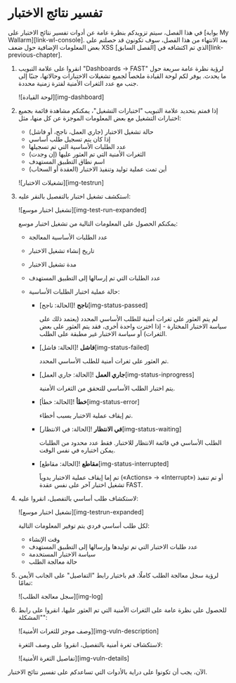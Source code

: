 #   تفسير نتائج الاختبار

في هذا الفصل، سيتم تزويدكم بنظرة عامة عن أدوات تفسير نتائج الاختبار على [بوابة My Wallarm][link-wl-console]. بعد الانتهاء من هذا الفصل، سوف تكونون قد حصلتم على بعض المعلومات الإضافية حول ضعف XSS الذي تم اكتشافه في [الفصل السابق][link-previous-chapter].

1.  انقروا على علامة التبويب "Dashboards → FAST" لرؤية نظرة عامة سريعة حول ما يحدث. يوفر لكم لوحة القيادة ملخصاً لجميع تشغيلات الاختبارات وحالاتها، جنبًا إلى جنب مع عدد الثغرات الأمنية لفترة زمنية محددة.

    ![لوحة القيادة][img-dashboard]

2.  إذا قمتم بتحديد علامة التبويب "اختبارات التشغيل"، يمكنكم مشاهدة قائمة بجميع اختبارات التشغيل مع بعض المعلومات الموجزة عن كل منها، مثل:

    * حالة تشغيل الاختبار (جاري العمل، ناجح، أو فاشل)
    * إذا كان يتم تسجيل طلب أساسي
    * عدد الطلبات الأساسية التي تم تسجيلها
    * الثغرات الأمنية التي تم العثور عليها (إن وجدت)
    * اسم نطاق التطبيق المستهدف
    * أين تمت عملية توليد وتنفيذ الاختبار (العقدة أو السحاب)

    ![تشغيلات الاختبار][img-testrun]

3.  استكشف تشغيل اختبار بالتفصيل بالنقر عليه:

    ![تشغيل اختبار موسع][img-test-run-expanded]

    يمكنكم الحصول على المعلومات التالية من تشغيل اختبار موسع:

    * عدد الطلبات الأساسية المعالجة
    * تاريخ إنشاء تشغيل الاختبار
    * مدة تشغيل الاختبار
    * عدد الطلبات التي تم إرسالها إلى التطبيق المستهدف
    * حالة عملية اختبار الطلبات الأساسية:

        * **ناجح** ![الحالة: ناجح][img-status-passed]
        
            لم يتم العثور على ثغرات أمنية للطلب الأساسي المحدد (يعتمد ذلك على سياسة الاختبار المختارة - إذا اخترت واحدة أخرى، فقد يتم العثور على بعض الثغرات) أو سياسة الاختبار غير مطبقة على الطلب.
        
        * **فاشل** ![الحالة: فاشل][img-status-failed]  
        
            تم العثور على ثغرات أمنية للطلب الأساسي المحدد.
            
        * **جاري العمل** ![الحالة: جاري العمل][img-status-inprogress]
              
            يتم اختبار الطلب الأساسي للتحقق من الثغرات الأمنية.
            
        * **خطأ** ![الحالة: خطأ][img-status-error]  
            
            تم إيقاف عملية الاختبار بسبب أخطاء.
            
        * **في الانتظار** ![الحالة: في الانتظار][img-status-waiting]      
        
            الطلب الأساسي في قائمة الانتظار للاختبار. فقط عدد محدود من الطلبات يمكن اختباره في نفس الوقت.
            
        * **مقاطع** ![الحالة: مقاطع][img-status-interrupted]
        
            تم إما إيقاف عملية الاختبار يدوياً («Actions» → «Interrupt») أو تم تنفيذ تشغيل اختبار آخر على نفس عقدة FAST.

4.  لاستكشاف طلب أساسي بالتفصيل، انقروا عليه:

    ![تشغيل اختبار موسع][img-testrun-expanded]
    
    لكل طلب أساسي فردي يتم توفير المعلومات التالية:

    * وقت الإنشاء
    * عدد طلبات الاختبار التي تم توليدها وإرسالها إلى التطبيق المستهدف
    * سياسة الاختبار المستخدمة
    * حالة معالجة الطلب

5.  لرؤية سجل معالجة الطلب كاملًا، قم باختيار رابط "التفاصيل" على الجانب الأيمن تمامًا:

    ![سجل معالجة الطلب][img-log]

6.  للحصول على نظرة عامة على الثغرات الأمنية التي تم العثور عليها، انقروا على رابط "المشكلة":

    ![وصف موجز للثغرات الأمنية][img-vuln-description]

    لاستكشاف ثغرة أمنية بالتفصيل، انقروا على وصف الثغرة:

    ![تفاصيل الثغرة الأمنية][img-vuln-details]
            
الآن، يجب أن تكونوا على دراية بالأدوات التي تساعدكم على تفسير نتائج الاختبار.
